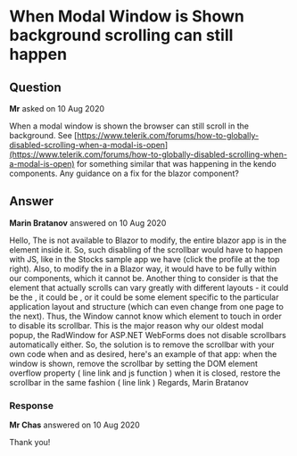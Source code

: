 # When Modal Window is Shown background scrolling can still happen

## Question

**Mr** asked on 10 Aug 2020

When a modal window is shown the browser can still scroll in the background. See [https://www.telerik.com/forums/how-to-globally-disabled-scrolling-when-a-modal-is-open](https://www.telerik.com/forums/how-to-globally-disabled-scrolling-when-a-modal-is-open) for something similar that was happening in the kendo components. Any guidance on a fix for the blazor component?

## Answer

**Marin Bratanov** answered on 10 Aug 2020

Hello, The <body> is not available to Blazor to modify, the entire blazor app is in the <app> element inside it. So, such disabling of the scrollbar would have to happen with JS, like in the Stocks sample app we have (click the profile at the top right). Also, to modify the <body> in a Blazor way, it would have to be fully within our components, which it cannot be. Another thing to consider is that the element that actually scrolls can vary greatly with different layouts - it could be the <body>, it could be <app>, or it could be some element specific to the particular application layout and structure (which can even change from one page to the next). Thus, the Window cannot know which element to touch in order to disable its scrollbar. This is the major reason why our oldest modal popup, the RadWindow for ASP.NET WebForms does not disable scrollbars automatically either. So, the solution is to remove the scrollbar with your own code when and as desired, here's an example of that app: when the window is shown, remove the scrollbar by setting the DOM element overflow property ( line link and js function ) when it is closed, restore the scrollbar in the same fashion ( line link ) Regards, Marin Bratanov

### Response

**Mr Chas** answered on 10 Aug 2020

Thank you!
